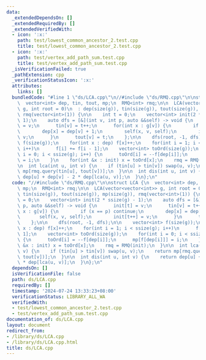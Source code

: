 ```yaml
---
data:
  _extendedDependsOn: []
  _extendedRequiredBy: []
  _extendedVerifiedWith:
  - icon: ':x:'
    path: test/lowest_common_ancestor_2.test.cpp
    title: test/lowest_common_ancestor_2.test.cpp
  - icon: ':x:'
    path: test/vertex_add_path_sum.test.cpp
    title: test/vertex_add_path_sum.test.cpp
  _isVerificationFailed: true
  _pathExtension: cpp
  _verificationStatusIcon: ':x:'
  attributes:
    links: []
  bundledCode: "#line 1 \"ds/LCA.cpp\"\n//#include \"ds/RMQ.cpp\"\n\nstruct LCA {\n\
    \  vector<int> dep, tin, tout, mp;\n  RMQ<int> rmq;\n\n  LCA(vector<vector<int>>\
    \ g, int root = 0)\n  : dep(size(g)), tin(size(g)), tout(size(g)), mp(size(g)),\
    \ rmq(vector<int>(1)) {\n\n    int t = 0;\n    vector<int> init(2 * ssize(g) -\
    \ 1);\n    auto dfs = [&](int v, int p, auto &&self) -> void {\n      init[t]\
    \ = v;\n      tin[v] = t++;\n      for(int x : g[v]) {\n        if (x == p) continue;\n\
    \        dep[x] = dep[v] + 1;\n        self(x, v, self);\n        init[t++] =\
    \ v;\n      }\n      tout[v] = t;\n    };\n\n    dfs(root, -1, dfs);\n\n    vector<int>\
    \ f(size(g));\n    for(int x : dep) f[x]++;\n    for(int i = 1; i < ssize(g);\
    \ i++)\n      f[i] += f[i - 1];\n    vector<int> toOrd(size(g));\n    for(int\
    \ i = 0; i < ssize(g); i++) {\n      toOrd[i] = --f[dep[i]];\n      mp[f[dep[i]]]\
    \ = i;\n    }\n    for(int &x : init) x = toOrd[x];\n    rmq = RMQ(init);\n  }\n\
    \n  int lca(int u, int v) {\n    if (tin[u] > tin[v]) swap(u, v);\n    return\
    \ mp[rmq.query(tin[u], tout[v])];\n  }\n\n  int dis(int u, int v) {\n    return\
    \ dep[u] + dep[v] - 2 * dep[lca(u, v)];\n  }\n};\n"
  code: "//#include \"ds/RMQ.cpp\"\n\nstruct LCA {\n  vector<int> dep, tin, tout,\
    \ mp;\n  RMQ<int> rmq;\n\n  LCA(vector<vector<int>> g, int root = 0)\n  : dep(size(g)),\
    \ tin(size(g)), tout(size(g)), mp(size(g)), rmq(vector<int>(1)) {\n\n    int t\
    \ = 0;\n    vector<int> init(2 * ssize(g) - 1);\n    auto dfs = [&](int v, int\
    \ p, auto &&self) -> void {\n      init[t] = v;\n      tin[v] = t++;\n      for(int\
    \ x : g[v]) {\n        if (x == p) continue;\n        dep[x] = dep[v] + 1;\n \
    \       self(x, v, self);\n        init[t++] = v;\n      }\n      tout[v] = t;\n\
    \    };\n\n    dfs(root, -1, dfs);\n\n    vector<int> f(size(g));\n    for(int\
    \ x : dep) f[x]++;\n    for(int i = 1; i < ssize(g); i++)\n      f[i] += f[i -\
    \ 1];\n    vector<int> toOrd(size(g));\n    for(int i = 0; i < ssize(g); i++)\
    \ {\n      toOrd[i] = --f[dep[i]];\n      mp[f[dep[i]]] = i;\n    }\n    for(int\
    \ &x : init) x = toOrd[x];\n    rmq = RMQ(init);\n  }\n\n  int lca(int u, int\
    \ v) {\n    if (tin[u] > tin[v]) swap(u, v);\n    return mp[rmq.query(tin[u],\
    \ tout[v])];\n  }\n\n  int dis(int u, int v) {\n    return dep[u] + dep[v] - 2\
    \ * dep[lca(u, v)];\n  }\n};\n"
  dependsOn: []
  isVerificationFile: false
  path: ds/LCA.cpp
  requiredBy: []
  timestamp: '2024-07-24 13:33:23+08:00'
  verificationStatus: LIBRARY_ALL_WA
  verifiedWith:
  - test/lowest_common_ancestor_2.test.cpp
  - test/vertex_add_path_sum.test.cpp
documentation_of: ds/LCA.cpp
layout: document
redirect_from:
- /library/ds/LCA.cpp
- /library/ds/LCA.cpp.html
title: ds/LCA.cpp
---
```

